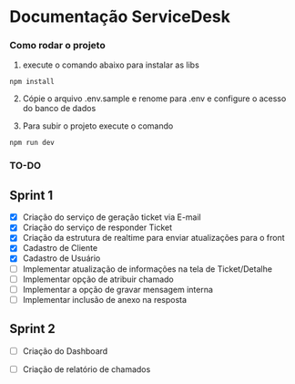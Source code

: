 # Documentação ServiceDesk

### Como rodar o projeto

1. execute o comando abaixo para instalar as libs

```shell
npm install
```

2. Cópie o arquivo .env.sample e renome para .env e configure o acesso do banco de dados

3. Para subir o projeto execute o comando

```shell
npm run dev
```

### TO-DO

## Sprint 1
- [x] Criação do serviço de geração ticket via E-mail
- [x] Criação do serviço de responder Ticket
- [x] Criação da estrutura de realtime para enviar atualizações para o front
- [x] Cadastro de Cliente
- [x] Cadastro de Usuário
- [ ] Implementar atualização de informações na tela de Ticket/Detalhe
- [ ] Implementar opção de atribuir chamado
- [ ] Implementar a opção de gravar mensagem interna
- [ ] Implementar inclusão de anexo na resposta

## Sprint 2
- [ ] Criação do Dashboard
- [ ] Criação de relatório de chamados


